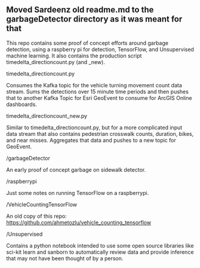 ## Moved Sardeenz old readme.md to the garbageDetector directory as it was meant for that

This repo contains some proof of concept efforts around garbage detection, using a raspberry pi for detection, TensorFlow, and Unsupervised machine learning. It also contains the production script timedelta_directioncount.py (and _new).


timedelta_directioncount.py

Consumes the Kafka topic for the vehicle turning movement count data stream. Sums the detections over 15 minute time periods and then pushes that to another Kafka Topic for Esri GeoEvent to consume for ArcGIS Online dashboards.


timedelta_directioncount_new.py

Similar to timedelta_directioncount.py, but for a more complicated input data stream that also contains pedestrian crosswalk counts, duration, bikes, and near misses. Aggregates that data and pushes to a new topic for GeoEvent.


/garbageDetector

An early proof of concept garbage on sidewalk detector.


/raspberrypi

Just some notes on running TensorFlow on a raspberrypi.


/VehicleCountingTensorFlow

An old copy of this repo: https://github.com/ahmetozlu/vehicle_counting_tensorflow


/Unsupervised

Contains a python notebook intended to use some open source libraries like sci-kit learn and sanborn to automatically review data and provide inference that may not have been thought of by a person.
